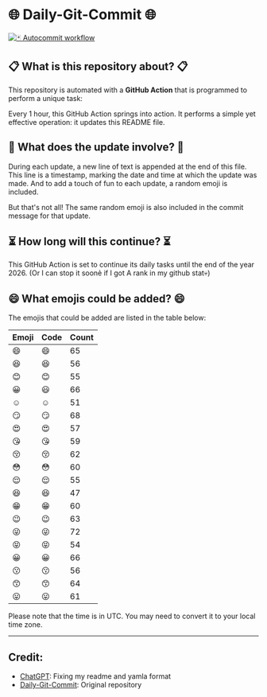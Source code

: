 # 🌐 Daily-Git-Commit 🌐

[![🃏 Autocommit workflow](https://github.com/kleqing/git-auto-commit/actions/workflows/main.yaml/badge.svg?event=check_run)](https://github.com/kleqing/git-auto-commit/actions/workflows/main.yaml)

## 📋 What is this repository about? 📋

This repository is automated with a **GitHub Action** that is programmed to perform a unique task:

Every 1 hour, this GitHub Action springs into action. It performs a simple yet effective operation: it updates this README file.

## 🔄 What does the update involve? 🔄

During each update, a new line of text is appended at the end of this file. This line is a timestamp, marking the date and time at which the update was made. And to add a touch of fun to each update, a random emoji is included.

But that's not all! The same random emoji is also included in the commit message for that update.

## ⏳ How long will this continue? ⏳

This GitHub Action is set to continue its daily tasks until the end of the year 2026. (Or I can stop it soonẻ if I got A rank in my github stat💀)

## 😄 What emojis could be added? 😄

The emojis that could be added are listed in the table below:

| Emoji | Code | Count |
| --- | --- | --- |
| 😄 | :smile: | 65 |
| 😆 | :laughing: | 56 |
| 😊 | :blush: | 55 |
| 😀 | :smiley: | 66 |
| ☺️ | :relaxed: | 51 |
| 😏 | :smirk: | 68 |
| 😍 | :heart_eyes: | 57 |
| 😘 | :kissing_heart: | 59 |
| 😚 | :kissing_closed_eyes: | 62 |
| 😳 | :flushed: | 60 |
| 😌 | :relieved: | 55 |
| 😆 | :satisfied: | 47 |
| 😁 | :grin: | 60 |
| 😉 | :wink: | 63 |
| 😜 | :stuck_out_tongue_winking_eye: | 72 |
| 😝 | :stuck_out_tongue_closed_eyes: | 54 |
| 😀 | :grinning: | 66 |
| 😗 | :kissing: | 56 |
| 😙 | :kissing_smiling_eyes: | 64 |
| 😛 | :stuck_out_tongue: | 61 |

Please note that the time is in UTC. You may need to convert it to your local time zone.

---

## Credit:

- [ChatGPT](chatgpt.com): Fixing my readme and yamla format
- [Daily-Git-Commit](https://github.com/diegomarty/daily-git-commit): Original repository

